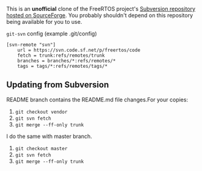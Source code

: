 This is an **unofficial** clone of the FreeRTOS project's [Subversion repository hosted on SourceForge](https://svn.code.sf.net/p/freertos/code/).  You probably shouldn't depend on this repository being available for you to use.

`git-svn` config (example .git/config)

    [svn-remote "svn"]
        url = https://svn.code.sf.net/p/freertos/code
        fetch = trunk:refs/remotes/trunk
        branches = branches/*:refs/remotes/*
        tags = tags/*:refs/remotes/tags/*


## Updating from Subversion

README branch contains the README.md file changes.For your copies:

1. `git checkout vendor`
2. `git svn fetch`
3. `git merge --ff-only trunk`

I do the same with master branch.

1. `git checkout master`
2. `git svn fetch`
3. `git merge --ff-only trunk`
